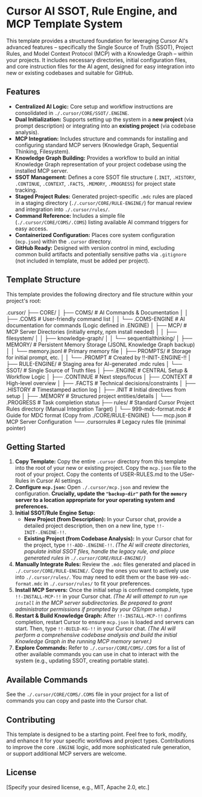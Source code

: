 

# Cursor AI SSOT, Rule Engine, and MCP Template System

This template provides a structured foundation for leveraging Cursor AI's advanced features – specifically the Single Source of Truth (SSOT), Project Rules, and Model Context Protocol (MCP) with a Knowledge Graph – within your projects. It includes necessary directories, initial configuration files, and core instruction files for the AI agent, designed for easy integration into new or existing codebases and suitable for GitHub.

## Features

* **Centralized AI Logic:** Core setup and workflow instructions are consolidated in `./.cursor/CORE/SSOT/.ENGINE`.
* **Dual Initialization:** Supports setting up the system in a **new project** (via prompt description) or integrating into an **existing project** (via codebase analysis).
* **MCP Integration:** Includes structure and commands for installing and configuring standard MCP servers (Knowledge Graph, Sequential Thinking, Filesystem).
* **Knowledge Graph Building:** Provides a workflow to build an initial Knowledge Graph representation of your project codebase using the installed MCP server.
* **SSOT Management:** Defines a core SSOT file structure (`.INIT`, `.HISTORY`, `.CONTINUE`, `.CONTEXT`, `.FACTS`, `.MEMORY`, `.PROGRESS`) for project state tracking.
* **Staged Project Rules:** Generated project-specific `.mdc` rules are placed in a staging directory (`./.cursor/CORE/RULE-ENGINE/`) for manual review and integration into `./.cursor/rules/`.
* **Command Reference:** Includes a simple file (`./.cursor/CORE/COMS/.COMS`) listing available AI command triggers for easy access.
* **Containerized Configuration:** Places core system configuration (`mcp.json`) within the `.cursor` directory.
* **GitHub Ready:** Designed with version control in mind, excluding common build artifacts and potentially sensitive paths via `.gitignore` (not included in template, must be added per project).

## Template Structure

This template provides the following directory and file structure within your project's root:

.cursor/
├── CORE/
│   ├── COMS/               # AI Commands & Documentation
│   │   ├── .COMS           # User-friendly command list
│   │   └── .COMS-ENGINE    # AI documentation for commands (Logic defined in .ENGINE)
│   ├── MCP/                # MCP Server Directories (initially empty, npm install needed)
│   │   ├── filesystem/
│   │   ├── knowledge-graph/
│   │   └── sequentialthinking/
│   ├── MEMORY/             # Persistent Memory Storage (JSONL Knowledge Graph backup)
│   │   └── memory.jsonl    # Primary memory file
│   ├── PROMPTS/            # Storage for initial prompt, etc.
│   │   └── .PROMPT         # Created by !!-INIT-.ENGINE-!!
│   ├── RULE-ENGINE/        # Staging area for AI-generated .mdc rules
│   └── SSOT/               # Single Source of Truth files
│       ├── .ENGINE         # CENTRAL Setup & Workflow Logic
│       ├── .CONTINUE       # Next steps/focus
│       ├── .CONTEXT        # High-level overview
│       ├── .FACTS          # Technical decisions/constraints
│       ├── .HISTORY        # Timestamped action log
│       ├── .INIT           # Initial directives from setup
│       ├── .MEMORY         # Structured project entities/details
│       └── .PROGRESS       # Task completion status
├── rules/                  # Standard Cursor Project Rules directory (Manual Integration Target)
│   └── 999-mdc-format.mdc  # Guide for MDC format (Copy from ./CORE/RULE-ENGINE)
└── mcp.json                # MCP Server Configuration
└── .cursorrules            # Legacy rules file (minimal pointer)


## Getting Started

1.  **Copy Template:** Copy the entire `.cursor` directory from this template into the root of your new or existing project. Copy the `mcp.json` file to the root of your project. Copy the contents of USER-RULES.md to the USer-Rules in Cursor AI settings.
2.  **Configure `mcp.json`:** Open `./.cursor/mcp.json` and review the configuration. **Crucially, update the `"backup-dir"` path for the `memory` server to a location appropriate for your operating system and preferences.**
3.  **Initial SSOT/Rule Engine Setup:**
    * **New Project (from Description):** In your Cursor chat, provide a detailed project description, then on a new line, type `!!-INIT-.ENGINE-!!`.
    * **Existing Project (from Codebase Analysis):** In your Cursor chat for the project, type `!!-ADD-.ENGINE-!!`.
    *(The AI will create directories, populate initial SSOT files, handle the legacy rule, and place generated rules in `./.cursor/CORE/RULE-ENGINE/`)*
4.  **Manually Integrate Rules:** Review the `.mdc` files generated and placed in `./.cursor/CORE/RULE-ENGINE/`. Copy the ones you want to actively use into `./.cursor/rules/`. You may need to edit them or the base `999-mdc-format.mdc` in `./.cursor/rules/` to fit your preferences.
5.  **Install MCP Servers:** Once the initial setup is confirmed complete, type `!!-INSTALL-MCP-!!` in your Cursor chat.
    *(The AI will attempt to run `npm install` in the MCP server subdirectories. Be prepared to grant administrator permissions if prompted by your OS/npm setup.)*
6.  **Restart & Build Knowledge Graph:** After `!!-INSTALL-MCP-!!` confirms completion, restart Cursor to ensure `mcp.json` is loaded and servers can start. Then, type `!!-BUILD-KG-!!` in your Cursor chat.
    *(The AI will perform a comprehensive codebase analysis and build the initial Knowledge Graph in the running MCP memory server.)*
7.  **Explore Commands:** Refer to `./.cursor/CORE/COMS/.COMS` for a list of other available commands you can use in chat to interact with the system (e.g., updating SSOT, creating portable state).

## Available Commands

See the `./.cursor/CORE/COMS/.COMS` file in your project for a list of commands you can copy and paste into the Cursor chat.

## Contributing

This template is designed to be a starting point. Feel free to fork, modify, and enhance it for your specific workflows and project types. Contributions to improve the core `.ENGINE` logic, add more sophisticated rule generation, or support additional MCP servers are welcome.

## License

[Specify your desired license, e.g., MIT, Apache 2.0, etc.]